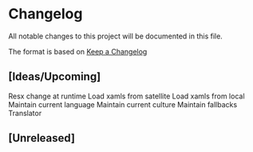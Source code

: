 # Changelog
All notable changes to this project will be documented in this file.

The format is based on [Keep a Changelog](https://keepachangelog.com/en/1.0.0/)

## [Ideas/Upcoming]
Resx change at runtime
Load xamls from satellite
Load xamls from local
Maintain current language
Maintain current culture
Maintain fallbacks
Translator

## [Unreleased]

